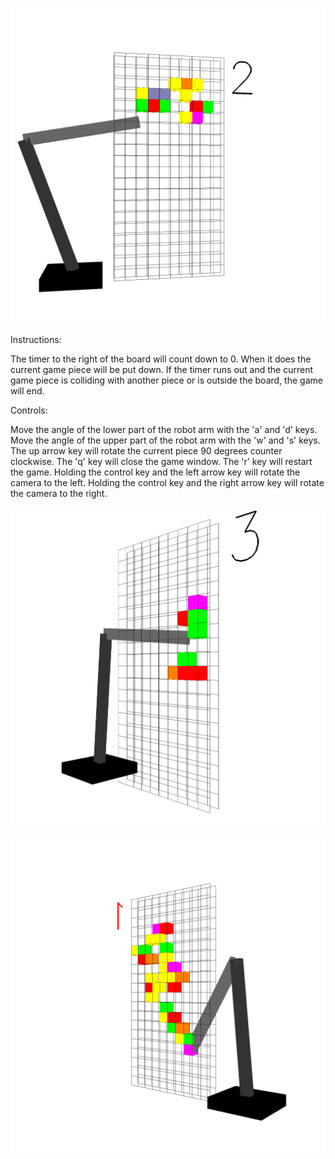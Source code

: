 ![alt text](https://github.com/nvasiu/3D-Tetris/blob/master/SC1.png?raw=true)

Instructions:

The timer to the right of the board will count down to 0. When it does the current game piece will be put down.
If the timer runs out and the current game piece is colliding with another piece or is outside the board, the game will end.

Controls:

Move the angle of the lower part of the robot arm with the 'a' and 'd' keys.
Move the angle of the upper part of the robot arm with the 'w' and 's' keys.
The up arrow key will rotate the current piece 90 degrees counter clockwise.
The 'q' key will close the game window.
The 'r' key will restart the game.
Holding the control key and the left arrow key will rotate the camera to the left.
Holding the control key and the right arrow key will rotate the camera to the right.

![alt text](https://github.com/nvasiu/3D-Tetris/blob/master/SC2.png?raw=true)

![alt text](https://github.com/nvasiu/3D-Tetris/blob/master/SC3.png?raw=true)
